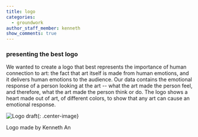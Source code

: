```yaml
---
title: logo 
categories:
  - groundwork
author_staff_member: kenneth
show_comments: true
---
```


### presenting the best logo

We wanted to create a logo that best represents the importance of human connection to art: the fact that art itself is made from human emotions, and it delivers human emotions to the audience. Our data contains the emotional response of a person looking at the art -- what the art made the person feel, and therefore, what the art made the person think or do. The logo shows a heart made out of art, of different colors, to show that any art can cause an emotional response.

![Logo draft](/museum-experience/images/logo-draft.png){: .center-image}

Logo made by Kenneth An
